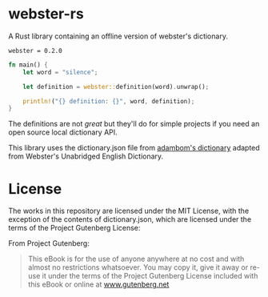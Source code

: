 # webster-rs
A Rust library containing an offline version of webster's dictionary.

```
webster = 0.2.0
```

```rust
fn main() {
    let word = "silence";

    let definition = webster::definition(word).unwrap();

    println!("{} definition: {}", word, definition);
}
```

The definitions are not *great* but they'll do for simple projects if you need an open source local dictionary API.

This library uses the dictionary.json file from [adambom's dictionary](https://github.com/adambom/dictionary) adapted from Webster's Unabridged English Dictionary.

# License
The works in this repository are licensed under the MIT License, with the exception of the contents of dictionary.json, which are licensed under the terms of the Project Gutenberg License:

From Project Gutenberg:

> This eBook is for the use of anyone anywhere at no cost and with almost no restrictions whatsoever. You may copy it, give it away or re-use it under the terms of the Project Gutenberg License included with this eBook or online at www.gutenberg.net
